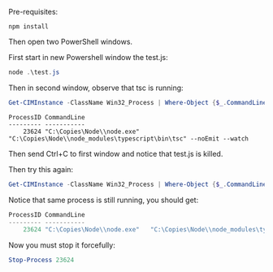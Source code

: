 Pre-requisites:

```
npm install
```

Then open two PowerShell windows. 

First start in new Powershell window the test.js:

```powershell
node .\test.js
```

Then in second window, observe that tsc is running:

```powershell
Get-CIMInstance -ClassName Win32_Process | Where-Object {$_.CommandLine -like "*node.exe*tsc*"} | Select-Object ProcessID, CommandLine
```

```
ProcessID CommandLine
--------- -----------
    23624 "C:\Copies\Node\\node.exe"   "C:\Copies\Node\\node_modules\typescript\bin\tsc" --noEmit --watch
```

Then send Ctrl+C to first window and notice that test.js is killed.

Then try this again:

```powershell
Get-CIMInstance -ClassName Win32_Process | Where-Object {$_.CommandLine -like "*node.exe*tsc*"} | Select-Object ProcessID, CommandLine
```

Notice that same process is still running, you should get:

```powershell
ProcessID CommandLine
--------- -----------
    23624 "C:\Copies\Node\\node.exe"   "C:\Copies\Node\\node_modules\typescript\bin\tsc" --noEmit --watch
```

Now you must stop it forcefully:

```powershell
Stop-Process 23624
```
